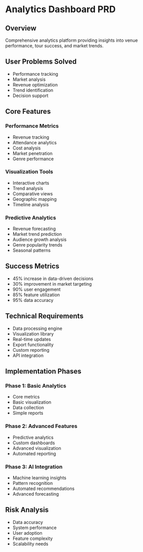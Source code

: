 
# Analytics Dashboard PRD

## Overview
Comprehensive analytics platform providing insights into venue performance, tour success, and market trends.

## User Problems Solved
- Performance tracking
- Market analysis
- Revenue optimization
- Trend identification
- Decision support

## Core Features

### Performance Metrics
- Revenue tracking
- Attendance analytics
- Cost analysis
- Market penetration
- Genre performance

### Visualization Tools
- Interactive charts
- Trend analysis
- Comparative views
- Geographic mapping
- Timeline analysis

### Predictive Analytics
- Revenue forecasting
- Market trend prediction
- Audience growth analysis
- Genre popularity trends
- Seasonal patterns

## Success Metrics
- 45% increase in data-driven decisions
- 30% improvement in market targeting
- 90% user engagement
- 85% feature utilization
- 95% data accuracy

## Technical Requirements
- Data processing engine
- Visualization library
- Real-time updates
- Export functionality
- Custom reporting
- API integration

## Implementation Phases

### Phase 1: Basic Analytics
- Core metrics
- Basic visualization
- Data collection
- Simple reports

### Phase 2: Advanced Features
- Predictive analytics
- Custom dashboards
- Advanced visualization
- Automated reporting

### Phase 3: AI Integration
- Machine learning insights
- Pattern recognition
- Automated recommendations
- Advanced forecasting

## Risk Analysis
- Data accuracy
- System performance
- User adoption
- Feature complexity
- Scalability needs
